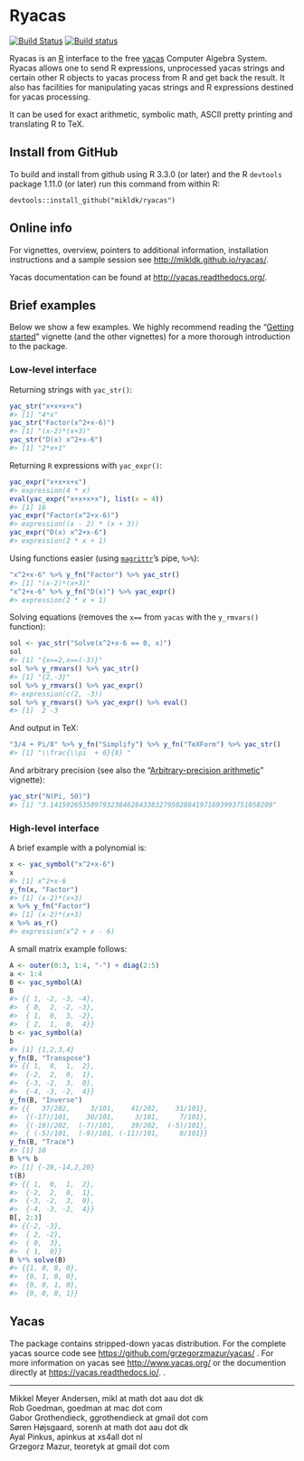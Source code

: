 
<!-- README.md is generated from README.Rmd. Please edit only README.Rmd! -->

# Ryacas

[![Build
Status](https://travis-ci.org/mikldk/ryacas.svg?branch=master)](https://travis-ci.org/mikldk/ryacas)
[![Build
status](https://ci.appveyor.com/api/projects/status/c8fsb1dvj5gmh703/branch/master?svg=true)](https://ci.appveyor.com/project/mikldk/ryacas/branch/master)

Ryacas is an [R](https://www.r-project.org/) interface to the free
[yacas](http://www.yacas.org) Computer Algebra System. Ryacas allows one
to send R expressions, unprocessed yacas strings and certain other R
objects to yacas process from R and get back the result. It also has
facilities for manipulating yacas strings and R expressions destined for
yacas processing.

It can be used for exact arithmetic, symbolic math, ASCII pretty
printing and translating R to TeX.

## Install from GitHub

To build and install from github using R 3.3.0 (or later) and the R
`devtools` package 1.11.0 (or later) run this command from within R:

    devtools::install_github("mikldk/ryacas")

## Online info

For vignettes, overview, pointers to additional information,
installation instructions and a sample session see
<http://mikldk.github.io/ryacas/>.

Yacas documentation can be found at <http://yacas.readthedocs.org/>.

## Brief examples

Below we show a few examples. We highly recommend reading the “[Getting
started](http://mikldk.github.io/ryacas/articles/getting-started.html)”
vignette (and the other vignettes) for a more thorough introduction to
the package.

### Low-level interface

Returning strings with `yac_str()`:

``` r
yac_str("x+x+x+x")
#> [1] "4*x"
yac_str("Factor(x^2+x-6)")
#> [1] "(x-2)*(x+3)"
yac_str("D(x) x^2+x-6")
#> [1] "2*x+1"
```

Returning `R` expressions with `yac_expr()`:

``` r
yac_expr("x+x+x+x")
#> expression(4 * x)
eval(yac_expr("x+x+x+x"), list(x = 4))
#> [1] 16
yac_expr("Factor(x^2+x-6)")
#> expression((x - 2) * (x + 3))
yac_expr("D(x) x^2+x-6")
#> expression(2 * x + 1)
```

Using functions easier (using
[`magrittr`](https://cran.r-project.org/package=magrittr)’s pipe,
`%>%`):

``` r
"x^2+x-6" %>% y_fn("Factor") %>% yac_str()
#> [1] "(x-2)*(x+3)"
"x^2+x-6" %>% y_fn("D(x)") %>% yac_expr()
#> expression(2 * x + 1)
```

Solving equations (removes the `x==` from `yacas` with the `y_rmvars()`
function):

``` r
sol <- yac_str("Solve(x^2+x-6 == 0, x)")
sol
#> [1] "{x==2,x==(-3)}"
sol %>% y_rmvars() %>% yac_str()
#> [1] "{2,-3}"
sol %>% y_rmvars() %>% yac_expr()
#> expression(c(2, -3))
sol %>% y_rmvars() %>% yac_expr() %>% eval()
#> [1]  2 -3
```

And output in TeX:

``` r
"3/4 + Pi/8" %>% y_fn("Simplify") %>% y_fn("TeXForm") %>% yac_str()
#> [1] "\\frac{\\pi  + 6}{8} "
```

And arbitrary precision (see also the “[Arbitrary-precision
arithmetic](http://mikldk.github.io/ryacas/articles/arbitrary-precision.html)”
vignette):

``` r
yac_str("N(Pi, 50)")
#> [1] "3.1415926535897932384626433832795028841971693993751058209"
```

### High-level interface

A brief example with a polynomial is:

``` r
x <- yac_symbol("x^2+x-6")
x
#> [1] x^2+x-6
y_fn(x, "Factor")
#> [1] (x-2)*(x+3)
x %>% y_fn("Factor")
#> [1] (x-2)*(x+3)
x %>% as_r()
#> expression(x^2 + x - 6)
```

A small matrix example follows:

``` r
A <- outer(0:3, 1:4, "-") + diag(2:5)
a <- 1:4
B <- yac_symbol(A)
B
#> {{ 1, -2, -3, -4},
#>  { 0,  2, -2, -3},
#>  { 1,  0,  3, -2},
#>  { 2,  1,  0,  4}}
b <- yac_symbol(a)
b
#> [1] {1,2,3,4}
y_fn(B, "Transpose")
#> {{ 1,  0,  1,  2},
#>  {-2,  2,  0,  1},
#>  {-3, -2,  3,  0},
#>  {-4, -3, -2,  4}}
y_fn(B, "Inverse")
#> {{   37/202,     3/101,    41/202,    31/101},
#>  {(-17)/101,    30/101,     3/101,     7/101},
#>  {(-19)/202,  (-7)/101,    39/202,  (-5)/101},
#>  { (-5)/101,  (-9)/101, (-11)/101,     8/101}}
y_fn(B, "Trace")
#> [1] 10
B %*% b
#> [1] {-28,-14,2,20}
t(B)
#> {{ 1,  0,  1,  2},
#>  {-2,  2,  0,  1},
#>  {-3, -2,  3,  0},
#>  {-4, -3, -2,  4}}
B[, 2:3]
#> {{-2, -3},
#>  { 2, -2},
#>  { 0,  3},
#>  { 1,  0}}
B %*% solve(B)
#> {{1, 0, 0, 0},
#>  {0, 1, 0, 0},
#>  {0, 0, 1, 0},
#>  {0, 0, 0, 1}}
```

## Yacas

The package contains stripped-down yacas distribution. For the complete
yacas source code see <https://github.com/grzegorzmazur/yacas/> . For
more information on yacas see <http://www.yacas.org/> or the documention
directly at <https://yacas.readthedocs.io/>. .

-----

Mikkel Meyer Andersen, mikl at math dot aau dot dk  
Rob Goedman, goedman at mac dot com  
Gabor Grothendieck, ggrothendieck at gmail dot com  
Søren Højsgaard, sorenh at math dot aau dot dk  
Ayal Pinkus, apinkus at xs4all dot nl  
Grzegorz Mazur, teoretyk at gmail dot com
